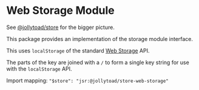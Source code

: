 # Web Storage Module

See [@jollytoad/store](https://jsr.io/@jollytoad/store) for the bigger picture.

This package provides an implementation of the storage module interface.

This uses `localStorage` of the standard
[Web Storage](https://developer.mozilla.org/en-US/docs/Web/API/Web_Storage_API)
API.

The parts of the key are joined with a `/` to form a single key string for use
with the `localStorage` API.

Import mapping: `"$store": "jsr:@jollytoad/store-web-storage"`
